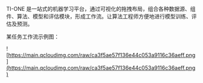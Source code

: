 TI-ONE 是一站式的机器学习平台，通过可视化的拖拽布局，组合各种数据源、组件、算法、模型和评估模块，形成工作流。让算法工程师方便地进行模型训练、评估及预测。

某任务工作流示例图：

![https://main.qcloudimg.com/raw/ca3f5ae57f136e44c053a9116c36aeff.png](https://main.qcloudimg.com/raw/ca3f5ae57f136e44c053a9116c36aeff.png)
